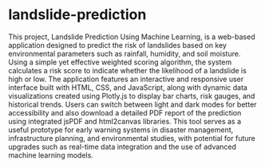 # landslide-prediction

This project, Landslide Prediction Using Machine Learning, is a web-based application designed to predict the risk of landslides based on key environmental parameters such as rainfall, humidity, and soil moisture. Using a simple yet effective weighted scoring algorithm, the system calculates a risk score to indicate whether the likelihood of a landslide is high or low. The application features an interactive and responsive user interface built with HTML, CSS, and JavaScript, along with dynamic data visualizations created using Plotly.js to display bar charts, risk gauges, and historical trends. Users can switch between light and dark modes for better accessibility and also download a detailed PDF report of the prediction using integrated jsPDF and html2canvas libraries. This tool serves as a useful prototype for early warning systems in disaster management, infrastructure planning, and environmental studies, with potential for future upgrades such as real-time data integration and the use of advanced machine learning models. 









